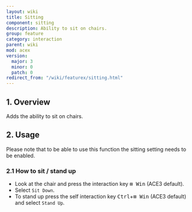 ```yaml
---
layout: wiki
title: Sitting
component: sitting
description: Ability to sit on chairs.
group: feature
category: interaction
parent: wiki
mod: acex
version:
  major: 3
  minor: 0
  patch: 0
redirect_from: "/wiki/featurex/sitting.html"
---
```


## 1. Overview
Adds the ability to sit on chairs.

## 2. Usage
Please note that to be able to use this function the sitting setting needs to be enabled.

### 2.1 How to sit / stand up
- Look at the chair and press the interaction key <kbd>⊞&nbsp;Win</kbd> (ACE3 default).
- Select `Sit Down`.
- To stand up press the self interaction key <kbd>Ctrl</kbd>+<kbd>⊞&nbsp;Win</kbd> (ACE3 default) and select `Stand Up`.
